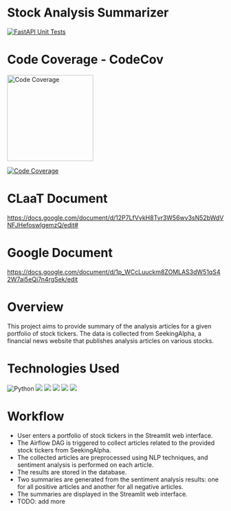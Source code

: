 # Stock Analysis Summarizer
[![FastAPI Unit Tests](https://github.com/BigDataIA-Spring2023-Team-03/Stock_Analysis_Summarizer/actions/workflows/pytest.yml/badge.svg)](https://github.com/BigDataIA-Spring2023-Team-03/Stock_Analysis_Summarizer/actions/workflows/pytest.yml)

# Code Coverage - CodeCov
<img src="https://codecov.io/gh/BigDataIA-Spring2023-Team-03/Stock_Analysis_Summarizer/branch/main/graphs/sunburst.svg?token=NGU9K01WWF" alt="Code Coverage" width="200" height="200">

[![Code Coverage](https://codecov.io/gh/BigDataIA-Spring2023-Team-03/Stock_Analysis_Summarizer/branch/main/graph/badge.svg?token=NGU9K01WWF)](https://codecov.io/gh/BigDataIA-Spring2023-Team-03/Stock_Analysis_Summarizer)



# CLaaT Document
https://docs.google.com/document/d/12P7LfVvkH8Tvr3W56wv3sN52bWdVNFJHefoswlgemzQ/edit#

# Google Document
https://docs.google.com/document/d/1p_WCcLuuckm8ZOMLAS3dW51qS42W7ai5eQi7n4rgSek/edit

# Overview

This project aims to provide summary of the analysis articles for a given portfolio of stock tickers. The data is collected from SeekingAlpha, a financial news website that publishes analysis articles on various stocks.

# Technologies Used
![Python](https://img.shields.io/badge/python-grey?style=for-the-badge&logo=python&logoColor=ffdd54)
![](https://img.shields.io/badge/FastAPI-4285F4?style=for-the-badge&logo=fastapi&logoColor=white)
![](https://img.shields.io/badge/SeekingAlpha-orange?style=for-the-badge&logo=seeking-alpha&logoColor=white)
![](https://img.shields.io/badge/GitHub_Actions-green?style=for-the-badge&logo=github-actions&logoColor=white)
![](https://img.shields.io/badge/Streamlit-FF4B4B?style=for-the-badge&logo=Streamlit&logoColor=white)
![](https://img.shields.io/badge/Snowflake-blue?style=for-the-badge&logo=Snowflake&logoColor=white)

# Workflow
- User enters a portfolio of stock tickers in the Streamlit web interface.
- The Airflow DAG is triggered to collect articles related to the provided stock tickers from SeekingAlpha.
- The collected articles are preprocessed using NLP techniques, and sentiment analysis is performed on each article.
- The results are stored in the database.
- Two summaries are generated from the sentiment analysis results: one for all positive articles and another for all negative articles.
- The summaries are displayed in the Streamlit web interface.
- TODO: add more




